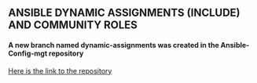 ## ANSIBLE DYNAMIC ASSIGNMENTS (INCLUDE) AND COMMUNITY ROLES
#### A new branch named dynamic-assignments was created in the Ansible-Config-mgt repository
[Here is the link to the repository](https://github.com/fola2022/Ansible-Config-mgt/tree/dynamic-assignments)

